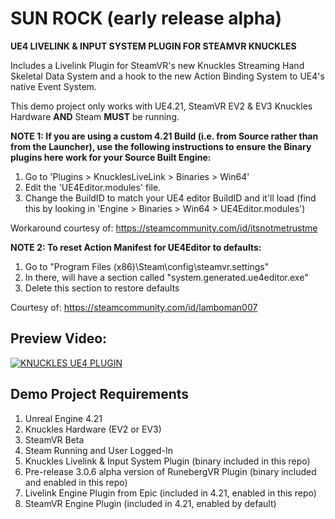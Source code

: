 # SUN ROCK (early release alpha)
**UE4 LIVELINK &amp; INPUT SYSTEM PLUGIN FOR STEAMVR KNUCKLES**

Includes a Livelink Plugin for SteamVR's new Knuckles Streaming Hand Skeletal Data System and a hook to the new Action Binding System to UE4's native Event System.

This demo project only works with UE4.21, SteamVR EV2 & EV3 Knuckles Hardware **AND** Steam **MUST** be running.

**NOTE 1: If you are using a custom 4.21 Build (i.e. from Source rather than from the Launcher), use the following instructions to ensure the Binary plugins here work for your Source Built Engine:**

1. Go to 'Plugins > KnucklesLiveLink > Binaries > Win64' 
2. Edit the 'UE4Editor.modules' file. 
3. Change the BuildID to match your UE4 editor BuildID and it'll load (find this by looking in 'Engine > Binaries > Win64 > UE4Editor.modules')

Workaround courtesy of: https://steamcommunity.com/id/itsnotmetrustme

**NOTE 2: To reset Action Manifest for UE4Editor to defaults:**

1. Go to "Program Files (x86)\Steam\config\steamvr.settings"
2. In there, will have a section called "system.generated.ue4editor.exe"
3. Delete this section to restore defaults 

Courtesy of: https://steamcommunity.com/id/lamboman007

## Preview Video:

[![KNUCKLES UE4 PLUGIN](http://img.youtube.com/vi/DDu5W_b88N0/0.jpg)](http://www.youtube.com/watch?v=DDu5W_b88N0 "Knuckles UE4 Plugin Overview")

## Demo Project Requirements

1. Unreal Engine 4.21
2. Knuckles Hardware (EV2 or EV3)
3. SteamVR Beta
4. Steam Running and User Logged-In
5. Knuckles Livelink & Input System Plugin (binary included in this repo)
6. Pre-release 3.0.6 alpha version of RunebergVR Plugin (binary included and enabled in this repo)
7. Livelink Engine Plugin from Epic (included in 4.21, enabled in this repo)
8. SteamVR Engine Plugin (included in 4.21, enabled by default)
